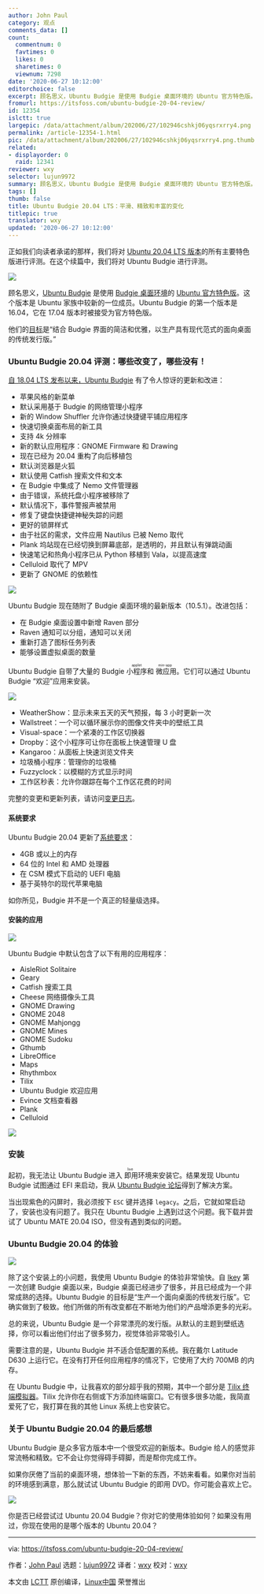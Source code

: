 ```yaml
---
author: John Paul
category: 观点
comments_data: []
count:
  commentnum: 0
  favtimes: 0
  likes: 0
  sharetimes: 0
  viewnum: 7298
date: '2020-06-27 10:12:00'
editorchoice: false
excerpt: 顾名思义，Ubuntu Budgie 是使用 Budgie 桌面环境的 Ubuntu 官方特色版。
fromurl: https://itsfoss.com/ubuntu-budgie-20-04-review/
id: 12354
islctt: true
largepic: /data/attachment/album/202006/27/102946cshkj06yqsrxrry4.png
permalink: /article-12354-1.html
pic: /data/attachment/album/202006/27/102946cshkj06yqsrxrry4.png.thumb.jpg
related:
- displayorder: 0
  raid: 12341
reviewer: wxy
selector: lujun9972
summary: 顾名思义，Ubuntu Budgie 是使用 Budgie 桌面环境的 Ubuntu 官方特色版。
tags: []
thumb: false
title: Ubuntu Budgie 20.04 LTS：平滑、精致和丰富的变化
titlepic: true
translator: wxy
updated: '2020-06-27 10:12:00'
---
```


正如我们向读者承诺的那样，我们将对 [Ubuntu 20.04 LTS 版本](https://itsfoss.com/download-ubuntu-20-04/)的所有主要特色版进行评测。在这个续篇中，我们将对 Ubuntu Budgie 进行评测。


![](/data/attachment/album/202006/27/102946cshkj06yqsrxrry4.png)


顾名思义，[Ubuntu Budgie](https://ubuntubudgie.org/) 是使用 [Budgie 桌面环境](https://en.wikipedia.org/wiki/Budgie_)的 [Ubuntu 官方特色版](https://itsfoss.com/which-ubuntu-install/)。这个版本是 Ubuntu 家族中较新的一位成员。Ubuntu Budgie 的第一个版本是 16.04，它在 17.04 版本时被接受为官方特色版。


他们的[目标](https://ubuntubudgie.org/about-us/)是“结合 Budgie 界面的简洁和优雅，以生产具有现代范式的面向桌面的传统发行版。”


### Ubuntu Budgie 20.04 评测：哪些改变了，哪些没有！






[自 18.04 LTS 发布以来，Ubuntu Budgie](https://itsfoss.com/ubuntu-budgie-18-review/) 有了令人惊讶的更新和改进：


* 苹果风格的新菜单
* 默认采用基于 Budgie 的网络管理小程序
* 新的 Window Shuffler 允许你通过快捷键平铺应用程序
* 快速切换桌面布局的新工具
* 支持 4k 分辨率
* 新的默认应用程序：GNOME Firmware 和 Drawing
* 现在已经为 20.04 重构了向后移植包
* 默认浏览器是火狐
* 默认使用 Catfish 搜索文件和文本
* 在 Budgie 中集成了 Nemo 文件管理器
* 由于错误，系统托盘小程序被移除了
* 默认情况下，事件警报声被禁用
* 修复了键盘快捷键神秘失踪的问题
* 更好的锁屏样式
* 由于社区的需求，文件应用 Nautilus 已被 Nemo 取代
* Plank 坞站现在已经切换到屏幕底部，是透明的，并且默认有弹跳动画
* 快速笔记和热角小程序已从 Python 移植到 Vala，以提高速度
* Celluloid 取代了 MPV
* 更新了 GNOME 的依赖性


![](/data/attachment/album/202006/27/102956pdz06qqd20u1q601.jpeg)


Ubuntu Budgie 现在随附了 Budgie 桌面环境的最新版本（10.5.1）。改进包括：


* 在 Budgie 桌面设置中新增 Raven 部分
* Raven 通知可以分组，通知可以关闭
* 重新打造了图标任务列表
* 能够设置虚拟桌面的数量


Ubuntu Budgie 自带了大量的 Budgie <ruby> 小程序 <rt>  applet </rt></ruby>和<ruby> 微应用 <rt>  min-app </rt></ruby>。它们可以通过 Ubuntu Budgie “欢迎”应用来安装。


![](/data/attachment/album/202006/27/103035tjwjjsbx7jbbxbje.png)


* WeatherShow：显示未来五天的天气预报，每 3 小时更新一次
* Wallstreet：一个可以循环展示你的图像文件夹中的壁纸工具
* Visual-space：一个紧凑的工作区切换器
* Dropby：这个小程序可让你在面板上快速管理 U 盘
* Kangaroo：从面板上快速浏览文件夹
* 垃圾桶小程序：管理你的垃圾桶
* Fuzzyclock：以模糊的方式显示时间
* 工作区秒表：允许你跟踪在每个工作区花费的时间


完整的变更和更新列表，请访问[变更日志](https://ubuntubudgie.org/2020/04/21/ubuntu-budgie-20-04lts-release-notes-for-18-04-upgraders/)。


#### 系统要求


Ubuntu Budgie 20.04 更新了[系统要求](https://ubuntubudgie.org/downloads/)：


* 4GB 或以上的内存
* 64 位的 Intel 和 AMD 处理器
* 在 CSM 模式下启动的 UEFI 电脑
* 基于英特尔的现代苹果电脑


如你所见，Budgie 并不是一个真正的轻量级选择。


#### 安装的应用


![](/data/attachment/album/202006/27/103044gx96rb66ruzc00o9.jpeg)


Ubuntu Budgie 中默认包含了以下有用的应用程序：


* AisleRiot Solitaire
* Geary
* Catfish 搜索工具
* Cheese 网络摄像头工具
* GNOME Drawing
* GNOME 2048
* GNOME Mahjongg
* GNOME Mines
* GNOME Sudoku
* Gthumb
* LibreOffice
* Maps
* Rhythmbox
* Tilix
* Ubuntu Budgie 欢迎应用
* Evince 文档查看器
* Plank
* Celluloid


![](/data/attachment/album/202006/27/103301uhdnqohlhhnc8zv8.png)


### 安装


起初，我无法让 Ubuntu Budgie 进入<ruby> 即用 <rt>  live </rt></ruby>环境来安装它。结果发现 Ubuntu Budgie 试图通过 EFI 来启动，我从 [Ubuntu Budgie 论坛](https://discourse.ubuntubudgie.org/t/cant-get-ub-to-boot/3397)得到了解决方案。


当出现紫色的闪屏时，我必须按下 `ESC` 键并选择 `legacy`。之后，它就如常启动了，安装也没有问题了。我只在 Ubuntu Budgie 上遇到过这个问题。我下载并尝试了 Ubuntu MATE 20.04 ISO，但没有遇到类似的问题。


### Ubuntu Budgie 20.04 的体验


![](/data/attachment/album/202006/27/103319ha09vg7td6d28dbl.jpg)


除了这个安装上的小问题，我使用 Ubuntu Budgie 的体验非常愉快。自 [Ikey](https://itsfoss.com/ikey-doherty-serpent-interview/) 第一次创建 Budgie 桌面以来，Budgie 桌面已经进步了很多，并且已经成为一个非常成熟的选择。Ubuntu Budgie 的目标是“生产一个面向桌面的传统发行版”。它确实做到了极致。他们所做的所有改变都在不断地为他们的产品增添更多的光彩。


总的来说，Ubuntu Budgie 是一个非常漂亮的发行版。从默认的主题到壁纸选择，你可以看出他们付出了很多努力，视觉体验非常吸引人。


需要注意的是，Ubuntu Budgie 并不适合低配置的系统。我在戴尔 Latitude D630 上运行它。在没有打开任何应用程序的情况下，它使用了大约 700MB 的内存。


在 Ubuntu Budgie 中，让我喜欢的部分超乎我的预期，其中一个部分是 [Tilix 终端模拟器](https://gnunn1.github.io/tilix-web/)。Tilix 允许你在右侧或下方添加终端窗口。它有很多很多功能，我简直爱死了它，我打算在我的其他 Linux 系统上也安装它。


### 关于 Ubuntu Budgie 20.04 的最后感想


Ubuntu Budgie 是众多官方版本中一个很受欢迎的新版本。Budgie 给人的感觉非常流畅和精致。它不会让你觉得碍手碍脚，而是帮你完成工作。


如果你厌倦了当前的桌面环境，想体验一下新的东西，不妨来看看。如果你对当前的环境感到满意，那么就试试 Ubuntu Budgie 的即用 DVD。你可能会喜欢上它。


![](/data/attachment/album/202006/27/103328gdj4brdmevklq5gd.png)


你是否已经尝试过 Ubuntu 20.04 Budgie？你对它的使用体验如何？如果没有用过，你现在使用的是哪个版本的 Ubuntu 20.04？




---


via: <https://itsfoss.com/ubuntu-budgie-20-04-review/>


作者：[John Paul](https://itsfoss.com/author/john/) 选题：[lujun9972](https://github.com/lujun9972) 译者：[wxy](https://github.com/wxy) 校对：[wxy](https://github.com/wxy)


本文由 [LCTT](https://github.com/LCTT/TranslateProject) 原创编译，[Linux中国](https://linux.cn/) 荣誉推出